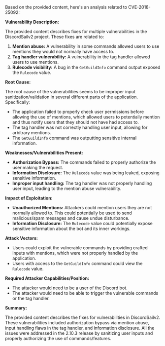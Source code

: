 Based on the provided content, here's an analysis related to CVE-2018-25092:

**Vulnerability Description:**

The provided content describes fixes for multiple vulnerabilities in the DiscordSailv2 project. These fixes are related to:

1.  **Mention abuse:** A vulnerability in some commands allowed users to use mentions they would not normally have access to.
2.  **Tag handler vulnerability:** A vulnerability in the tag handler allowed users to use mentions.
3. **Rulecode visibility:** A bug in the `GetGuildInfo` command output exposed the `Rulecode` value.

**Root Cause:**

The root cause of the vulnerabilities seems to be improper input sanitization/validation in several different parts of the application. Specifically:

*   The application failed to properly check user permissions before allowing the use of mentions, which allowed users to potentially mention and thus notify users that they should not have had access to.
* The tag handler was not correctly handling user input, allowing for arbitrary mentions.
* The `GetGuildInfo` command was outputting sensitive internal information.

**Weaknesses/Vulnerabilities Present:**

*   **Authorization Bypass:** The commands failed to properly authorize the user making the request.
*   **Information Disclosure:** The `Rulecode` value was being leaked, exposing sensitive information.
*   **Improper input handling:** The tag handler was not properly handling user input, leading to the mention abuse vulnerability.

**Impact of Exploitation:**

*   **Unauthorized Mentions:** Attackers could mention users they are not normally allowed to. This could potentially be used to send malicious/spam messages and cause undue disturbance.
*   **Information Disclosure:** The `Rulecode` value could potentially expose sensitive information about the bot and its inner workings.

**Attack Vectors:**

*   Users could exploit the vulnerable commands by providing crafted inputs with mentions, which were not properly handled by the application.
*   Users with access to the `GetGuildInfo` command could view the `Rulecode` value.

**Required Attacker Capabilities/Position:**

*   The attacker would need to be a user of the Discord bot.
*   The attacker would need to be able to trigger the vulnerable commands or the tag handler.

**Summary:**

The provided content describes the fixes for vulnerabilities in DiscordSailv2. These vulnerabilities included authorization bypass via mention abuse, input handling flaws in the tag handler, and information disclosure. All the issues were addressed in the 2.10.3 release by sanitizing user inputs and properly authorizing the use of commands/features.